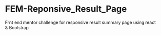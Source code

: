 # FEM-Reponsive_Result_Page
Frnt end mentor challenge for responsive result summary page using react &amp; Bootstrap
